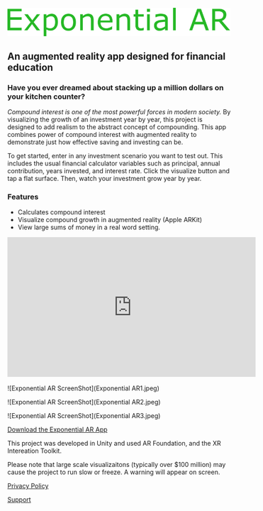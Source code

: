 ![Exponential AR Logo](ExponentialARLogo.png)

## __An augmented reality app designed for financial education__ 

### Have you ever dreamed about stacking up a million dollars on your kitchen counter?  

*Compound interest is one of the most powerful forces in modern society.*  By visualizing the growth of an investment year by year, this project is designed to add realism to the abstract concept of compounding.  This app combines power of compound interest with augmented reality to demonstrate just how effective saving and investing can be.  

To get started, enter in any investment scenario you want to test out.  This includes the usual financial calculator variables such as principal, annual contribution, years invested, and interest rate. Click the visualize button and tap a flat surface.  Then, watch your investment grow year by year. 

### Features 
* Calculates compound interest 
* Visualize compound growth in augmented reality (Apple ARKit)
* View large sums of money in a real word setting.  


<iframe width="560" height="315" src="https://www.youtube.com/embed/B7wGoYT28x8" frameborder="0" allow="accelerometer; autoplay; encrypted-media; gyroscope; picture-in-picture" allowfullscreen></iframe>


![Exponential AR ScreenShot](Exponential AR1.jpeg)

![Exponential AR ScreenShot](Exponential AR2.jpeg)

![Exponential AR ScreenShot](Exponential AR3.jpeg)

[Download the Exponential AR App](https://apps.apple.com/us/app/exponential-ar/id1518355225)

This project was developed in Unity and used AR Foundation, and the XR Intereation Toolkit. 

Please note that large scale visualizaitons (typically over $100 million) may cause the project to run slow or freeze.  A warning will appear on screen.

[Privacy Policy](PrivacyPolicy.md)

[Support](https://jeffruddick.github.io/support.html)


